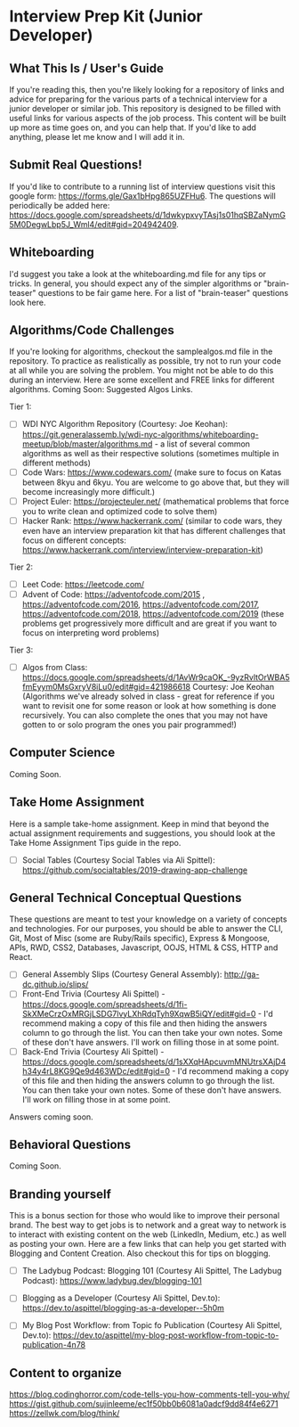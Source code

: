 # Interview Prep Kit (Junior Developer)

## What This Is / User's Guide
If you're reading this, then you're likely looking for a repository of links and advice for preparing for the various parts of a technical interview for a junior developer or similar job. This repository is designed to be filled with useful links for various aspects of the job process. This content will be built up more as time goes on, and you can help that. If you'd like to add anything, please let me know and I will add it in. 

## Submit Real Questions!
If you'd like to contribute to a running list of interview questions visit this google form: https://forms.gle/Gax1bHpg865UZFHu6. The questions will periodically be added here: https://docs.google.com/spreadsheets/d/1dwkypxvyTAsj1s01hqSBZaNymG5M0DegwLbp5J_Wml4/edit#gid=204942409. 

## Whiteboarding
I'd suggest you take a look at the whiteboarding.md file for any tips or tricks. In general, you should expect any of the simpler algorithms or "brain-teaser" questions to be fair game here. For a list of "brain-teaser" questions look here. 

## Algorithms/Code Challenges
If you're looking for algorithms, checkout the samplealgos.md file in the repository. To practice as realistically as possible, try not to run your code at all while you are solving the problem. You might not be able to do this during an interview. Here are some excellent and FREE links for different algorithms. Coming Soon: Suggested Algos Links.

Tier 1: 
- [ ] WDI NYC Algorithm Repository (Courtesy: Joe Keohan): https://git.generalassemb.ly/wdi-nyc-algorithms/whiteboarding-meetup/blob/master/algorithms.md - a list of several common algorithms as well as their respective solutions (sometimes multiple in different methods)
- [ ] Code Wars: https://www.codewars.com/ (make sure to focus on Katas between 8kyu and 6kyu. You are welcome to go above that, but they will become increasingly more difficult.)
- [ ] Project Euler: https://projecteuler.net/ (mathematical problems that force you to write clean and optimized code to solve them)
- [ ] Hacker Rank: https://www.hackerrank.com/ (similar to code wars, they even have an interview preparation kit that has different challenges that focus on different concepts: https://www.hackerrank.com/interview/interview-preparation-kit)

Tier 2:
- [ ] Leet Code: https://leetcode.com/
- [ ] Advent of Code: https://adventofcode.com/2015 , https://adventofcode.com/2016, https://adventofcode.com/2017, https://adventofcode.com/2018, https://adventofcode.com/2019 (these problems get progressively more difficult and are great if you want to focus on interpreting word problems)

Tier 3: 
- [ ] Algos from Class: https://docs.google.com/spreadsheets/d/1AvWr9caOK_-9yzRvltOrWBA5fmEyym0MsGxryV8iLu0/edit#gid=421986618 Courtesy: Joe Keohan (Algorithms we've already solved in class - great for reference if you want to revisit one for some reason or look at how something is done recursively. You can also complete the ones that you may not have gotten to or solo program the ones you pair programmed!)

## Computer Science
Coming Soon.

## Take Home Assignment
Here is a sample take-home assignment. Keep in mind that beyond the actual assignment requirements and suggestions, you should look at the Take Home Assignment Tips guide in the repo. 

- [ ] Social Tables (Courtesy Social Tables via Ali Spittel): https://github.com/socialtables/2019-drawing-app-challenge

## General Technical Conceptual Questions
These questions are meant to test your knowledge on a variety of concepts and technologies. For our purposes, you should be able to answer the CLI, Git, Most of Misc (some are Ruby/Rails specific), Express & Mongoose, APIs, RWD, CSS2, Databases, Javascript, OOJS, HTML & CSS, HTTP and React. 

- [ ] General Assembly Slips (Courtesy General Assembly): http://ga-dc.github.io/slips/
- [ ] Front-End Trivia (Courtesy Ali Spittel) - https://docs.google.com/spreadsheets/d/1fi-SkXMeCrzOxMRGjLSDG7lvyLXhRdqTyh9XqwB5iQY/edit#gid=0 - I'd recommend making a copy of this file and then hiding the answers column to go through the list. You can then take your own notes. Some of these don't have answers. I'll work on filling those in at some point. 
- [ ] Back-End Trivia (Courtesy Ali Spittel) - https://docs.google.com/spreadsheets/d/1sXXqHApcuvmMNUtrsXAjD4h34y4rL8KG9Qe9d463WDc/edit#gid=0 - I'd recommend making a copy of this file and then hiding the answers column to go through the list. You can then take your own notes. Some of these don't have answers. I'll work on filling those in at some point. 

Answers coming soon. 

## Behavioral Questions
Coming Soon. 

## Branding yourself
This is a bonus section for those who would like to improve their personal brand. The best way to get jobs is to network and a great way to network is to interact with existing content on the web (LinkedIn, Medium, etc.) as well as posting your own. Here are a few links that can help you get started with Blogging and Content Creation. Also checkout this for tips on blogging. 

- [ ] The Ladybug Podcast: Blogging 101 (Courtesy Ali Spittel, The Ladybug Podcast): https://www.ladybug.dev/blogging-101

- [ ] Blogging as a Developer (Courtesy Ali Spittel, Dev.to): https://dev.to/aspittel/blogging-as-a-developer--5h0m

- [ ] My Blog Post Workflow: from Topic fo Publication (Courtesy Ali Spittel, Dev.to): https://dev.to/aspittel/my-blog-post-workflow-from-topic-to-publication-4n78


## Content to organize
https://blog.codinghorror.com/code-tells-you-how-comments-tell-you-why/
https://gist.github.com/sujinleeme/ec1f50bb0b6081a0adcf9dd84f4e6271
https://zellwk.com/blog/think/
